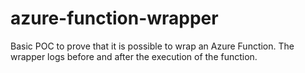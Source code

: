 # azure-function-wrapper

Basic POC to prove that it is possible to wrap an Azure Function. The wrapper logs before and after the execution of the function.
